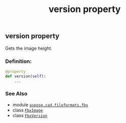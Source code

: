 ﻿---
title: version property
second_title: Aspose.CAD for Python via .NET API References
description: 
type: docs
weight: 220
url: /aspose.cad.fileformats.fbx/fbximage/version/
is_root: false
---

## version property


Gets the image height.
### Definition:
```python
@property
def version(self):
    ...
```

### See Also
* module [`aspose.cad.fileformats.fbx`](../../)
* class [`FbxImage`](/cad/python-net/aspose.cad.fileformats.fbx/fbximage)
* class [`FbxVersion`](/cad/python-net/aspose.cad.fileformats.fbx/fbxversion)
